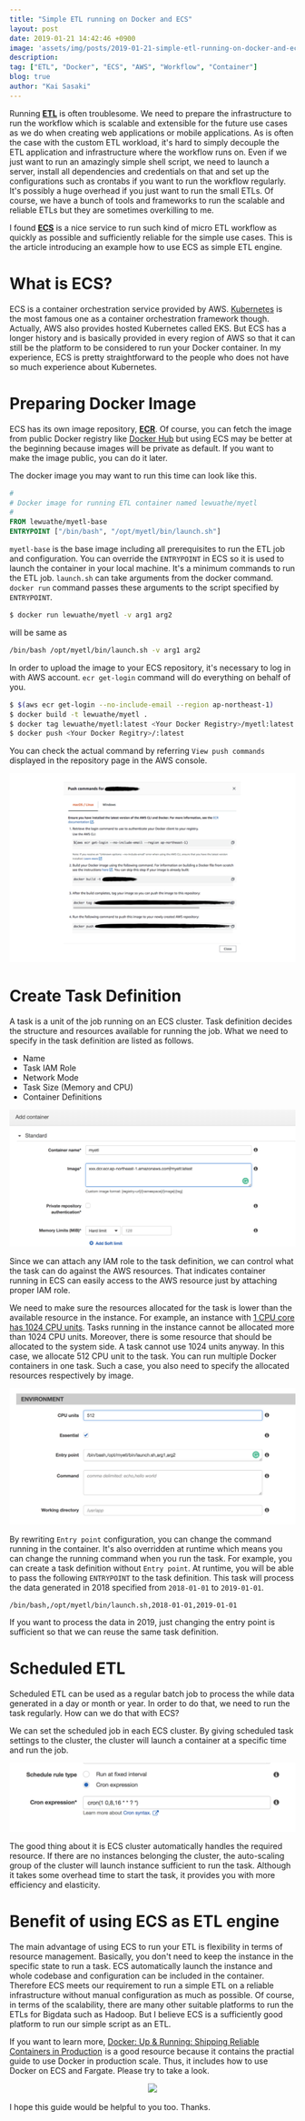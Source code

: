```yaml
---
title: "Simple ETL running on Docker and ECS"
layout: post
date: 2019-01-21 14:42:46 +0900
image: 'assets/img/posts/2019-01-21-simple-etl-running-on-docker-and-ecs/catch.jpg'
description:
tag: ["ETL", "Docker", "ECS", "AWS", "Workflow", "Container"]
blog: true
author: "Kai Sasaki"
---
```


Running [**ETL**](https://en.wikipedia.org/wiki/Extract,_transform,_load) is often troublesome. We need to prepare the infrastructure to run the workflow which is scalable and extensible for the future use cases as we do when creating web applications or mobile applications.
As is often the case with the custom ETL workload, it's hard to simply decouple the ETL application and infrastructure where the workflow runs on. Even if we just want to run an amazingly simple shell script, 
we need to launch a server, install all dependencies and credentials on that and set up the configurations such as crontabs if you want to run the workflow regularly. It's possibly a huge overhead if you just want to run the small ETLs. Of course, we have a bunch of tools and frameworks to run the scalable and reliable ETLs but they are sometimes overkilling to me. 

I found **[ECS](https://aws.amazon.com/ecs/)** is a nice service to run such kind of micro ETL workflow as quickly as possible and sufficiently reliable for the simple use cases. This is the article introducing an example how to use ECS as simple ETL engine.

# What is ECS?

ECS is a container orchestration service provided by AWS. [Kubernetes](https://kubernetes.io/) is the most famous one as a container orchestration framework though. Actually, AWS also provides hosted Kubernetes called EKS. But ECS has a longer history and is basically provided in every region of AWS so that it can still be the platform to be considered to run your Docker container. In my experience, ECS is pretty straightforward to the people who does not have so much experience about Kubernetes. 

# Preparing Docker Image

ECS has its own image repository, [**ECR**](https://aws.amazon.com/ecr/). Of course, you can fetch the image from public Docker registry like [Docker Hub](https://hub.docker.com/) but using ECS may be better at the beginning because images
will be private as default. If you want to make the image public, you can do it later. 

The docker image you may want to run this time can look like this. 

```Dockerfile
#
# Docker image for running ETL container named lewuathe/myetl
#
FROM lewuathe/myetl-base
ENTRYPOINT ["/bin/bash", "/opt/myetl/bin/launch.sh"]
```

`myetl-base` is the base image including all prerequisites to run the ETL job and configuration. You can override the `ENTRYPOINT` in ECS so it is used to launch the container in your local machine. It's a minimum commands to run the ETL job.
`launch.sh` can take arguments from the docker command. `docker run` command passes these arguments to the script specified by `ENTRYPOINT`.

```bash
$ docker run lewuathe/myetl -v arg1 arg2
```

will be same as 

```bash
/bin/bash /opt/myetl/bin/launch.sh -v arg1 arg2
```

In order to upload the image to your ECS repository, it's necessary to log in with AWS account. `ecr get-login` command will do everything on behalf of you.

```bash
$ $(aws ecr get-login --no-include-email --region ap-northeast-1)
$ docker build -t lewuathe/myetl .
$ docker tag lewuathe/myetl:latest <Your Docker Registry>/myetl:latest
$ docker push <Your Docker Regitry>/:latest
```

You can check the actual command by referring `View push commands` displayed in the repository page in the AWS console.

![Push commands](assets/img/posts/2019-01-21-simple-etl-running-on-docker-and-ecs/push-commands.png)

# Create Task Definition

A task is a unit of the job running on an ECS cluster. Task definition decides the structure and resources available for running the job. What we need to specify in the task definition are listed as follows.

- Name
- Task IAM Role
- Network Mode
- Task Size (Memory and CPU)
- Container Definitions

![Docker Image](assets/img/posts/2019-01-21-simple-etl-running-on-docker-and-ecs/image.png)

Since we can attach any IAM role to the task definition, we can control what the task can do against the AWS resources. That indicates container running in ECS can easily access to the AWS resource just by attaching proper IAM role. 

We need to make sure the resources allocated for the task is lower than the available resource in the instance. For example, an instance with [1 CPU core has 1024 CPU units](https://docs.aws.amazon.com/AmazonECS/latest/developerguide/task-cpu-memory-error.html). Tasks running in the instance cannot be allocated more than 1024 CPU units. Moreover, there is some resource that should be allocated to the system side. A task cannot use 1024 units anyway. In this case, we allocate 512 CPU unit to the task. You can run multiple Docker containers in one task. Such a case, you also need to specify the allocated resources respectively by image.

![Docker ENTRYPOINT](assets/img/posts/2019-01-21-simple-etl-running-on-docker-and-ecs/entrypoint.png)

By rewriting `Entry point` configuration, you can change the command running in the container. It's also overridden at runtime which means you can change the running command when you run the task. For example, you can create a task definition without `Entry point`. At runtime, you will be able to pass the following `ENTRYPOINT` to the task definition. This task will process the data generated in 2018 specified from `2018-01-01` to `2019-01-01`.

```
/bin/bash,/opt/myetl/bin/launch.sh,2018-01-01,2019-01-01
```

If you want to process the data in 2019, just changing the entry point is sufficient so that we can reuse the same task definition. 

# Scheduled ETL

Scheduled ETL can be used as a regular batch job to process the while data generated in a day or month or year. In order to do that, we need to run the task regularly. 
How can we do that with ECS? 

We can set the scheduled job in each ECS cluster. By giving scheduled task settings to the cluster, the cluster will launch a container at a specific time and run the job. 

![Scheduled Job](assets/img/posts/2019-01-21-simple-etl-running-on-docker-and-ecs/cron.png)

The good thing about it is ECS cluster automatically handles the required resource. If there are no instances belonging the cluster, the auto-scaling group of the cluster will launch instance sufficient to run the task. Although it takes some overhead time to start the task, it provides you with more efficiency and elasticity. 

# Benefit of using ECS as ETL engine

The main advantage of using ECS to run your ETL is flexibility in terms of resource management. Basically, you don't need to keep the instance in the specific state to run a task. ECS automatically launch the instance and whole codebase and configuration can be included in the container. Therefore ECS meets our requirement to run a simple ETL on a reliable infrastructure without manual configuration as much as possible. Of course, in terms of the scalability, there are many other suitable platforms to run the ETLs for Bigdata such as Hadoop. But I believe ECS is a sufficiently good platform to run our simple script as an ETL. 

If you want to learn more, <a target="_blank" href="https://www.amazon.com/gp/product/1492036730/ref=as_li_tl?ie=UTF8&camp=1789&creative=9325&creativeASIN=1492036730&linkCode=as2&tag=lewuathe-20&linkId=de2e8d0101f1d65b0ddadc0a568aa66b">Docker: Up &amp; Running: Shipping Reliable Containers in Production</a><img src="//ir-na.amazon-adsystem.com/e/ir?t=lewuathe-20&l=am2&o=1&a=1492036730" width="1" height="1" border="0" alt="" style="border:none !important; margin:0px !important;" /> is a good resource because it contains the practial guide to use Docker in production scale. Thus, it includes how to use Docker on ECS and Fargate. Please try to take a look.

<div style='text-align: center;'>
<a target="_blank"  href="https://www.amazon.com/gp/product/1492036730/ref=as_li_tl?ie=UTF8&camp=1789&creative=9325&creativeASIN=1492036730&linkCode=as2&tag=lewuathe-20&linkId=fecadb13ef6a7bf1a6387a5632c43fb4"><img border="0" src="//ws-na.amazon-adsystem.com/widgets/q?_encoding=UTF8&MarketPlace=US&ASIN=1492036730&ServiceVersion=20070822&ID=AsinImage&WS=1&Format=_SL250_&tag=lewuathe-20" ></a><img src="//ir-na.amazon-adsystem.com/e/ir?t=lewuathe-20&l=am2&o=1&a=1492036730" width="1" height="1" border="0" alt="" style="border:none !important; margin:0px !important;" />
</div>

I hope this guide would be helpful to you too. Thanks.
